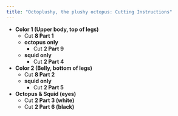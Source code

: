 ```yaml
---
title: "Octoplushy, the plushy octopus: Cutting Instructions"
---
```


- **Color 1 (Upper body, top of legs)**
  - Cut **8 Part 1**
  - **octopus only**
    - Cut **2 Part 9**
  - **squid only**
    - Cut **2 Part 4**
- **Color 2 (Belly, bottom of legs)**
  - Cut **8 Part 2**
  - **squid only**
    - Cut **2 Part 5**
- **Octopus & Squid (eyes)**
  - Cut **2 Part 3 (white)**
  - Cut **2 Part 6 (black)**

